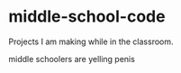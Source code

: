 # middle-school-code
Projects I am making while in the classroom.

middle schoolers are yelling penis
